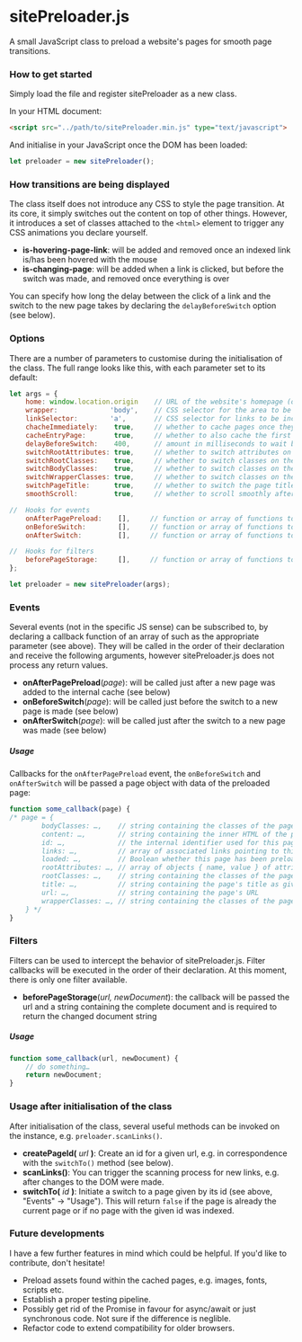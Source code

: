 # sitePreloader.js
A small JavaScript class to preload a website's pages for smooth page transitions.

### How to get started
Simply load the file and register sitePreloader as a new class.

In your HTML document:
```html
<script src="../path/to/sitePreloader.min.js" type="text/javascript">
```
And initialise in your JavaScript once the DOM has been loaded:
```javascript
let preloader = new sitePreloader();
```

### How transitions are being displayed

The class itself does not introduce any CSS to style the page transition. At its core, it simply switches out the content on top of other things. However, it introduces a set of classes attached to the ```<html>``` element to trigger any CSS animations you declare yourself.

* **is-hovering-page-link**: will be added and removed once an indexed link is/has been hovered with the mouse
* **is-changing-page**: will be added when a link is clicked, but before the switch was made, and removed once everything is over

You can specify how long the delay between the click of a link and the switch to the new page takes by declaring the ```delayBeforeSwitch``` option (see below).

### Options

There are a number of parameters to customise during the initialisation of the class. The full range looks like this, with each parameter set to its default:
```javascript
let args = {
    home: window.location.origin    // URL of the website's homepage (only links pointing to here or its subdirectories will be considered)
    wrapper:             'body',    // CSS selector for the area to be preloaded and switched
    linkSelector:        'a',       // CSS selector for links to be included. Will only preload same-origin links anyway
    chacheImmediately:    true,     // whether to cache pages once they're found
    cacheEntryPage:       true,     // whether to also cache the first page a user visits
    delayBeforeSwitch:    400,      // amount in milliseconds to wait before the new page is being displayed
    switchRootAttributes: true,     // whether to switch attributes on the <html> element (e.g. lang, manifest)
    switchRootClasses:    true,     // whether to switch classes on the <html> element
    switchBodyClasses:    true,     // whether to switch classes on the <body> element
    switchWrapperClasses: true,     // whether to switch classes on the <body> element
    switchPageTitle:      true,     // whether to switch the page title given by the <title> element
    smoothScroll:         true,     // whether to scroll smoothly after page switch

//  Hooks for events
    onAfterPagePreload:    [],     // function or array of functions to be fired after a page was preloaded
    onBeforeSwitch:        [],     // function or array of functions to be fired before content will be switched
    onAfterSwitch:         [],     // function or array of functions to be fired after content has been switched

//  Hooks for filters
    beforePageStorage:     [],     // function or array of functions to filter the fetched document before it is stored
};

let preloader = new sitePreloader(args);
```

### Events

Several events (not in the specific JS sense) can be subscribed to, by declaring a callback function of an array of such as the appropriate parameter (see above). They will be called in the order of their declaration and receive the following arguments, however sitePreloader.js does not process any return values.

* **onAfterPagePreload**(*page*): will be called just after a new page was added to the internal cache (see below)
* **onBeforeSwitch**(*page*): will be called just before the switch to a new page is made (see below)
* **onAfterSwitch**(*page*): will be called just after the switch to a new page was made (see below)

##### Usage

Callbacks for the ``onAfterPagePreload`` event, the ``onBeforeSwitch`` and ``onAfterSwitch`` will be passed a page object with data of the preloaded page:

```javascript
function some_callback(page) {
/* page = {
        bodyClasses: …,    // string containing the classes of the page's <body> tag
        content: …,        // string containing the inner HTML of the page's wrapper region (see options)
        id: …,             // the internal identifier used for this page (directly tied to its URL),
        links: …,          // array of associated links pointing to this page, represented by a link object { element, eventsRegistered, url }
        loaded: …,         // Boolean whether this page has been preloaded (always true)
        rootAttributes: …, // array of objects { name, value } of attributes of the page's <html> element (excluding class)
        rootClasses: …,    // string containing the classes of the page's <html> element
        title: …,          // string containing the page's title as given by the <title> element
        url: …,            // string containing the page's URL
        wrapperClasses: …, // string containing the classes of the page's wrapper element (see options)
    } */
}
```

### Filters

Filters can be used to intercept the behavior of sitePreloader.js. Filter callbacks will be executed in the order of their declaration. At this moment, there is only one filter available.
* **beforePageStorage**(*url, newDocument*): the callback will be passed the url and a string containing the complete document and is required to return the changed document string

##### Usage

```javascript
function some_callback(url, newDocument) {
    // do something…
    return newDocument;
}
```

### Usage after initialisation of the class

After initialisation of the class, several useful methods can be invoked on the instance, e.g. ```preloader.scanLinks()```.
* **createPageId(** *url* **)**: Create an id for a given url, e.g. in correspondence with the ```switchTo()``` method (see below).
* **scanLinks()**: You can trigger the scanning process for new links, e.g. after changes to the DOM were made.
* **switchTo(** *id* **)**: Initiate a switch to a page given by its id (see above, "Events" -> "Usage"). This will return ```false``` if the page is already the current page or if no page with the given id was indexed.

### Future developments

I have a few further features in mind which could be helpful. If you'd like to contribute, don't hesitate!
* Preload assets found within the cached pages, e.g. images, fonts, scripts etc.
* Establish a proper testing pipeline.
* Possibly get rid of the Promise in favour for async/await or just synchronous code. Not sure if the difference is neglible.
* Refactor code to extend compatibility for older browsers.
